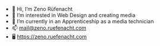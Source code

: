 - 👋 Hi, I’m Zeno Rüfenacht
- 👀 I’m interested in Web Design and creating media
- 🌱 I’m currently in an Apprenticeship as a media technician
- 📫 mail@zeno.ruefenacht.com
- 🖥 https://zeno.ruefenacht.com



